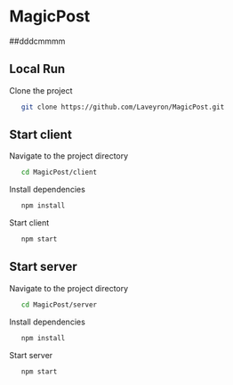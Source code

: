 # MagicPost
##dddcmmmm

## Local Run

Clone the project

```bash
   git clone https://github.com/Laveyron/MagicPost.git
```

## Start client

Navigate to the project directory

```bash
   cd MagicPost/client
```

Install dependencies

```bash
   npm install
```

Start client

```bash
   npm start
```

## Start server

Navigate to the project directory

```bash
   cd MagicPost/server
```

Install dependencies

```bash
   npm install
```

Start server

```bash
   npm start
```



